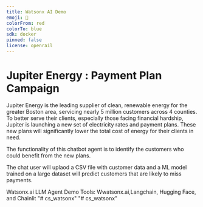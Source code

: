 ```yaml
---
title: Watsonx AI Demo
emoji: 🚀
colorFrom: red
colorTo: blue
sdk: docker
pinned: false
license: openrail
---
```


# Jupiter Energy : Payment Plan Campaign

Jupiter Energy is the leading supplier of clean, renewable energy for the greater Boston area, servicing nearly 5 million customers across 4 counties. To better serve their clients, especially those facing financial hardship, Jupiter is launching a new set of electricity rates and payment plans. These new plans will significantly lower the total cost of energy for their clients in need.

The functionality of this chatbot agent is to identify the customers who could benefit from the new plans.

The chat user will uplaod a CSV file with customer data and a ML model trained on a large dataset will predict customers that are likely to miss payments. 

Watsonx.ai LLM Agent Demo
Tools: Wwatsonx.ai,Langchain, Hugging Face, and Chainlit
"# cs_watsonx" 
"# cs_watsonx" 
